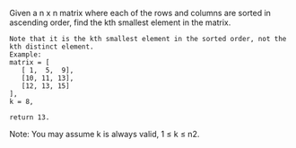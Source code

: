 Given a n x n matrix where each of the rows and columns are sorted in ascending order, find the kth smallest element in the matrix.
```
Note that it is the kth smallest element in the sorted order, not the kth distinct element.
Example:
matrix = [
   [ 1,  5,  9],
   [10, 11, 13],
   [12, 13, 15]
],
k = 8,

return 13.
```
Note:
You may assume k is always valid, 1 ≤ k ≤ n2.